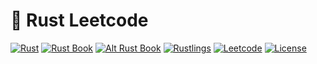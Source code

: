 # 🦀 Rust Leetcode

[![Rust](https://img.shields.io/badge/language-Rust-orange.svg)](https://www.rust-lang.org/)
[![Rust Book](https://img.shields.io/badge/book-Rust%20Book-blue.svg)](https://doc.rust-lang.org/book/)
[![Alt Rust Book](https://img.shields.io/badge/book-Improved%20Rust%20Book-blue.svg)](https://rust-book.cs.brown.edu/)
[![Rustlings](https://img.shields.io/badge/rustlings-Exercises-orange.svg)](https://github.com/rust-lang/rustlings)
[![Leetcode](https://img.shields.io/badge/leetcode-Questions-blue.svg)](https://leetcode.com/problemset/all/)
[![License](https://img.shields.io/badge/license-MIT%20License-blue.svg)](https://opensource.org/licenses/MIT)
